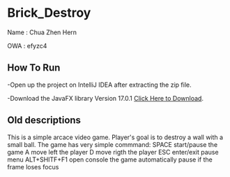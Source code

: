 # Brick_Destroy

Name : Chua Zhen Hern

OWA : efyzc4

## How To Run
-Open up the project on IntelliJ IDEA after extracting the zip file.

-Download the JavaFX library Version 17.0.1      [Click Here to Download](https://gluonhq.com/products/javafx/).


## Old descriptions
This is a simple arcace video game.
Player's goal is to destroy a wall with a small ball.
The game has  very simple commmand:
SPACE start/pause the game
A move left the player
D move rigth the player
ESC enter/exit pause menu
ALT+SHITF+F1 open console
the game automatically pause if the frame loses focus


